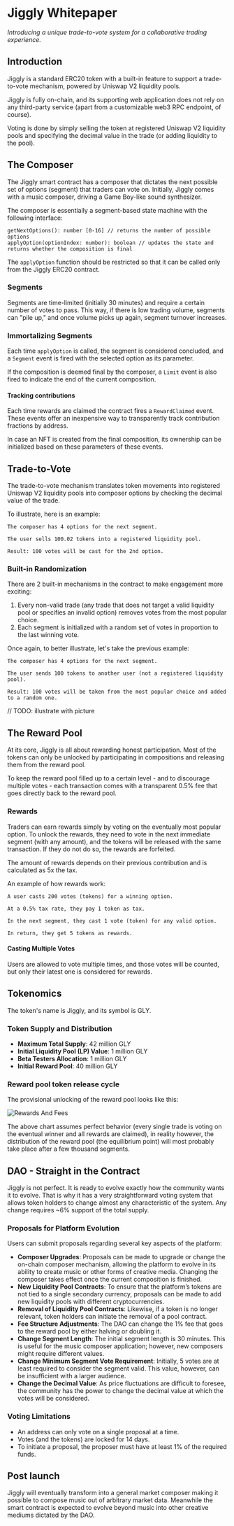 # Jiggly Whitepaper

_Introducing a unique trade-to-vote system for a collaborative trading experience._

## Introduction

Jiggly is a standard ERC20 token with a built-in feature to support a trade-to-vote mechanism, powered by Uniswap V2 liquidity pools.

Jiggly is fully on-chain, and its supporting web application does not rely on any third-party service (apart from a customizable web3 RPC endpoint, of course).

Voting is done by simply selling the token at registered Uniswap V2 liquidity pools and specifying the decimal value in the trade (or adding liquidity to the pool).

## The Composer

The Jiggly smart contract has a composer that dictates the next possible set of options (segment) that traders can vote on. Initially, Jiggly comes with a music composer, driving a Game Boy-like sound synthesizer.

The composer is essentially a segment-based state machine with the following interface:

```
getNextOptions(): number [0-16] // returns the number of possible options
applyOption(optionIndex: number): boolean // updates the state and returns whether the composition is final
```

The `applyOption` function should be restricted so that it can be called only from the Jiggly ERC20 contract.

### Segments

Segments are time-limited (initially 30 minutes) and require a certain number of votes to pass. This way, if there is low trading volume, segments can "pile up," and once volume picks up again, segment turnover increases.

### Immortalizing Segments

Each time `applyOption` is called, the segment is considered concluded, and a `Segment` event is fired with the selected option as its parameter.

If the composition is deemed final by the composer, a `Limit` event is also fired to indicate the end of the current composition.

#### Tracking contributions

Each time rewards are claimed the contract fires a `RewardClaimed` event. These events offer an inexpensive way to transparently track contribution fractions by address.

In case an NFT is created from the final composition, its ownership can be initialized based on these parameters of these events.

## Trade-to-Vote

The trade-to-vote mechanism translates token movements into registered Uniswap V2 liquidity pools into composer options by checking the decimal value of the trade.

To illustrate, here is an example:

```
The composer has 4 options for the next segment.

The user sells 100.02 tokens into a registered liquidity pool.

Result: 100 votes will be cast for the 2nd option.
```

### Built-in Randomization

There are 2 built-in mechanisms in the contract to make engagement more exciting:

1. Every non-valid trade (any trade that does not target a valid liquidity pool or specifies an invalid option) removes votes from the most popular choice.
2. Each segment is initialized with a random set of votes in proportion to the last winning vote.

Once again, to better illustrate, let's take the previous example:

```
The composer has 4 options for the next segment.

The user sends 100 tokens to another user (not a registered liquidity pool).

Result: 100 votes will be taken from the most popular choice and added to a random one.
```

// TODO: illustrate with picture

## The Reward Pool

At its core, Jiggly is all about rewarding honest participation. Most of the tokens can only be unlocked by participating in compositions and releasing them from the reward pool.

To keep the reward pool filled up to a certain level - and to discourage multiple votes - each transaction comes with a transparent 0.5% fee that goes directly back to the reward pool.

### Rewards

Traders can earn rewards simply by voting on the eventually most popular option. To unlock the rewards, they need to vote in the next immediate segment (with any amount), and the tokens will be released with the same transaction. If they do not do so, the rewards are forfeited.

The amount of rewards depends on their previous contribution and is calculated as 5x the tax.

An example of how rewards work:

```
A user casts 200 votes (tokens) for a winning option.

At a 0.5% tax rate, they pay 1 token as tax.

In the next segment, they cast 1 vote (token) for any valid option.

In return, they get 5 tokens as rewards.
```

#### Casting Multiple Votes

Users are allowed to vote multiple times, and those votes will be counted, but only their latest one is considered for rewards.

## Tokenomics

The token's name is Jiggly, and its symbol is GLY.

### Token Supply and Distribution

- **Maximum Total Supply**: 42 million GLY
- **Initial Liquidity Pool (LP) Value**: 1 million GLY
- **Beta Testers Allocation**: 1 million GLY
- **Initial Reward Pool**: 40 million GLY

### Reward pool token release cycle

The provisional unlocking of the reward pool looks like this:

![Rewards And Fees](https://github.com/JigglyTheDuck/swaptunes/blob/master/public/fees_rewards.svg)

The above chart assumes perfect behavior (every single trade is voting on the eventual winner and all rewards are claimed), in reality however, the distribution of the reward pool (the equilibrium point) will most probably take place after a few thousand segments.


## DAO - Straight in the Contract

Jiggly is not perfect. It is ready to evolve exactly how the community wants it to evolve. That is why it has a very straightforward voting system that allows token holders to change almost any characteristic of the system. Any change requires ~6% support of the total supply.

### Proposals for Platform Evolution

Users can submit proposals regarding several key aspects of the platform:

- **Composer Upgrades**: Proposals can be made to upgrade or change the on-chain composer mechanism, allowing the platform to evolve in its ability to create music or other forms of creative media. Changing the composer takes effect once the current composition is finished.
- **New Liquidity Pool Contracts**: To ensure that the platform’s tokens are not tied to a single secondary currency, proposals can be made to add new liquidity pools with different cryptocurrencies.
- **Removal of Liquidity Pool Contracts**: Likewise, if a token is no longer relevant, token holders can initiate the removal of a pool contract.
- **Fee Structure Adjustments**: The DAO can change the 1% fee that goes to the reward pool by either halving or doubling it.
- **Change Segment Length**: The initial segment length is 30 minutes. This is useful for the music composer application; however, new composers might require different values.
- **Change Minimum Segment Vote Requirement**: Initially, 5 votes are at least required to consider the segment valid. This value, however, can be insufficient with a larger audience.
- **Change the Decimal Value**: As price fluctuations are difficult to foresee, the community has the power to change the decimal value at which the votes will be considered.

### Voting Limitations

- An address can only vote on a single proposal at a time.
- Votes (and the tokens) are locked for 14 days.
- To initiate a proposal, the proposer must have at least 1% of the required funds.

## Post launch

Jiggly will eventually transform into a general market composer making it possible to compose music out of arbitrary market data. Meanwhile the smart contract is expected to evolve beyond music into other creative mediums dictated by the DAO.
